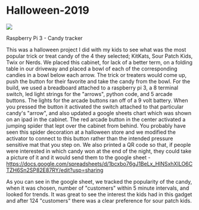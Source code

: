 # Halloween-2019
![](file/giphy.gif)


Raspberry Pi 3 - Candy tracker 

This was a halloween project I did with my kids to see what was the most popular trick or treat candy of the 4 they selected; KitKats, Sour Patch Kids, Twix or Nerds. We placed this cabinet, for lack of a better term, on a folding table in our driveway and placed a bowl of each of the corresponding candies in a bowl below each arrow. The trick or treaters would come up, push the button for their favorite and take the candy from the bowl. For the build, we used a breadboard attached to a raspberry pi 3, a 8 terminal switch, led light strings for the "arrows", python code, and 5 arcade buttons. The lights for the arcade buttons ran off of a 9 volt battery. When you pressed the button it activated the switch attached to that particular candy's "arrow", and also updated a google sheets chart which was shown on an ipad in the cabinet. The red arcade button in the center activated a jumping spider that lept over the cabinet from behind. You probably have seen this spider decoration at a halloween store and we modified the activator to connect to this button rather than the intended pressure sensitive mat that you step on. We also printed a QR code so that, if people were interested in which candy won at the end of the night, they could take a picture of it and it would send them to the google sheet - https://docs.google.com/spreadsheets/d/1bcxbo76gJ1BeLx_HlNSxhXILO6CTZH6Sn2SP82E87RY/edit?usp=sharing

As you can see in the google sheet, we tracked the popularity of the candy, when it was chosen, number of "customers" within 5 minute intervals, and looked for trends. It was great to see the interest the kids had in this gadget and after 124 "customers" there was a clear preference for sour patch kids.
